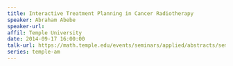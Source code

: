 ```yaml
---
title: Interactive Treatment Planning in Cancer Radiotherapy
speaker: Abraham Abebe
speaker-url: 
affil: Temple University
date: 2014-09-17 16:00:00
talk-url: https://math.temple.edu/events/seminars/applied/abstracts/seminappl.Abebe.17Sep14.pdf
series: temple-am
---
```

